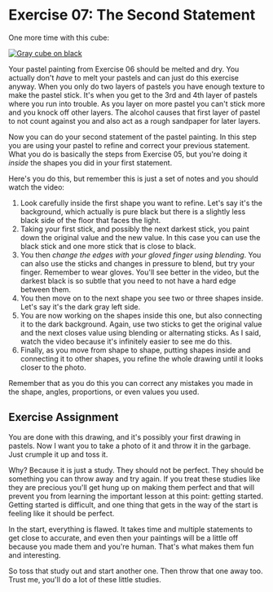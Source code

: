 Exercise 07: The Second Statement
=================================

One more time with this cube:

[![Gray cube on black](https://s3.amazonaws.com/photos.learnartthehardway.com/basic_shapes/tiny/cube_gray_on_black.JPG)](https://s3.amazonaws.com/photos.learnartthehardway.com/basic_shapes/large/cube_gray_on_black.JPG)

Your pastel painting from Exercise 06 should be melted and dry.  You actually don't *have* to melt your pastels and can just do this exercise anyway.  When you only do two layers of pastels you have enough texture to make the pastel stick.  It's when you get to the 3rd and 4th layer of pastels where you run into trouble.  As you layer on more pastel you can't stick more and you knock off other layers.  The alcohol causes that first layer of pastel to not count against you and also act as a rough sandpaper for later layers.

Now you can do your second statement of the pastel painting.  In this step you are using your pastel to refine and correct your previous statement.  What you do is basically the steps from Exercise 05, but you're doing it *inside* the shapes you did in your first statement.

Here's you do this, but remember this is just a set of notes and you should watch the video:

1. Look carefully inside the first shape you want to refine.  Let's say it's the background, which actually is pure black but there is a slightly less black side of the floor that faces the light.
2. Taking your first stick, and possibly the next darkest stick, you paint down the original value and the new value.  In this case you can use the black stick and one more stick that is close to black.
3. You then *change the edges with your gloved finger using blending*.  You can also use the sticks and changes in pressure to blend, but try your finger.  Remember to wear gloves.  You'll see better in the video, but the darkest black is so subtle that you need to not have a hard edge between them.
4. You then move on to the next shape you see two or three shapes inside.  Let's say it's the dark gray left side.
5. You are now working on the shapes inside this one, but also connecting it to the dark background.  Again, use two sticks to get the original value and the next closes value using blending or alternating sticks.  As I said, watch the video because it's infinitely easier to see me do this.
6. Finally, as you move from shape to shape, putting shapes inside and connecting it to other shapes, you refine the whole drawing until it looks closer to the photo.

Remember that as you do this you can correct any mistakes you made in the shape, angles, proportions, or even values you used.

Exercise Assignment
-------------------

You are done with this drawing, and it's possibly your first drawing in pastels.  Now I want you to take a photo of it and throw it in the garbage.  Just crumple it up and toss it.

Why?  Because it is just a study.  They should not be perfect.  They should be something you can throw away and try again.  If you treat these studies like they are precious you'll get hung up on making them perfect and that will prevent you from learning the important lesson at this point:  getting started.  Getting started is difficult, and one thing that gets in the way of the start is feeling like it should be perfect.

In the start, everything is flawed.  It takes time and multiple statements to get close to accurate, and even then your paintings will be a little off because you made them and you're human.  That's what makes them fun and interesting.

So toss that study out and start another one. Then throw that one away too.  Trust me, you'll do a lot of these little studies.

